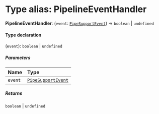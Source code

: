 # Type alias: PipelineEventHandler

**PipelineEventHandler**: (`event`: [`PipeSupportEvent`](/auto-docs/editor/types/PipeSupportEvent.md)) => `boolean` | `undefined`

#### Type declaration

(`event`): `boolean` | `undefined`

##### Parameters

| Name | Type |
| :------ | :------ |
| `event` | [`PipeSupportEvent`](/auto-docs/editor/types/PipeSupportEvent.md) |

##### Returns

`boolean` | `undefined`
